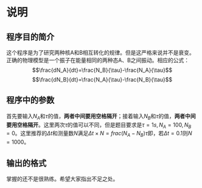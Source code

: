 # 说明
## 程序目的简介
这个程序是为了研究两种核A和B相互转化的规律。但是这严格来说并不是衰变。正确的物理模型是一个振子在能量相同的两种态A、B之间振动。相应的公式：
$$\frac{dN_A}{dt}=\frac{N_B}{\tau}-\frac{N_A}{\tau}$$
$$\frac{dN_B}{dt}=\frac{N_A}{\tau}-\frac{N_B}{\tau}$$
## 程序中的参数
首先要输入$N_A$和$\tau$的值，**两者中间要用空格隔开**；接着输入$N_B$和$\tau$的值，**两者中间要用空格隔开**。这里两次$\tau$的值可以不同，但是题目要求是$\tau=1 s, N_A = 100, N_B = 0$。这里推荐的$\Delta t$和测量数$N$满足$\Delta t × N = frac{(N_A-N_B)}{\tau}$即，若$\Delta t=0.1$则$N=1000$。
## 输出的格式
掌握的还不是很熟练。希望大家指出不足之处。